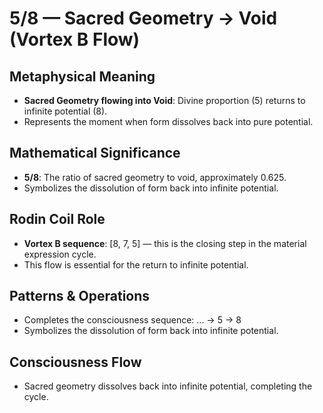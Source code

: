 # 5/8 — Sacred Geometry → Void (Vortex B Flow)

## Metaphysical Meaning
- **Sacred Geometry flowing into Void**: Divine proportion (5) returns to infinite potential (8).
- Represents the moment when form dissolves back into pure potential.

## Mathematical Significance
- **5/8**: The ratio of sacred geometry to void, approximately 0.625.
- Symbolizes the dissolution of form back into infinite potential.

## Rodin Coil Role
- **Vortex B sequence**: [8, 7, 5] — this is the closing step in the material expression cycle.
- This flow is essential for the return to infinite potential.

## Patterns & Operations
- Completes the consciousness sequence: ... → 5 → 8
- Symbolizes the dissolution of form back into infinite potential.

## Consciousness Flow
- Sacred geometry dissolves back into infinite potential, completing the cycle. 